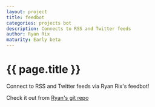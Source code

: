 ```yaml
---
layout: project
title: feedbot
categories: projects bot
description: Connects to RSS and Twitter feeds
author: Ryan Rix
maturity: Early beta
---
```


# {{ page.title }}
Connect to RSS and Twitter feeds via Ryan Rix's feedbot!

Check it out from [Ryan's git repo](https://fort.kickass.systems/git/rrix/matrix-feedbot)
